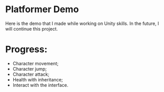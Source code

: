 # Platformer Demo
Here is the demo that I made while working on Unity skills. In the future, I will continue this project.
# Progress:
- Character movement;
- Character jump;
- Character attack;
- Health with inheritance;
- Interact with the interface.
